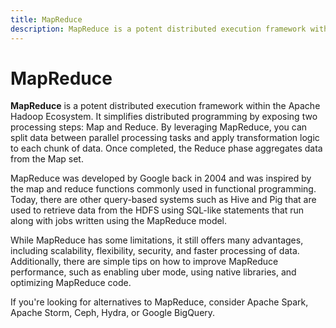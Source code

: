 ```yaml
---
title: MapReduce
description: MapReduce is a potent distributed execution framework within the Apache Hadoop Ecosystem. It simplifies distributed programming by exposing two processing steps - Map and Reduce. By leveraging MapReduce, you can split data between parallel processing tasks and apply transformation logic to each chunk of data. Once completed, the Reduce phase aggregates data from the Map set.
---
```


# MapReduce

**MapReduce** is a potent distributed execution framework within the Apache Hadoop Ecosystem. It simplifies distributed programming by exposing two processing steps: Map and Reduce. By leveraging MapReduce, you can split data between parallel processing tasks and apply transformation logic to each chunk of data. Once completed, the Reduce phase aggregates data from the Map set.

MapReduce was developed by Google back in 2004 and was inspired by the map and reduce functions commonly used in functional programming. Today, there are other query-based systems such as Hive and Pig that are used to retrieve data from the HDFS using SQL-like statements that run along with jobs written using the MapReduce model.

While MapReduce has some limitations, it still offers many advantages, including scalability, flexibility, security, and faster processing of data. Additionally, there are simple tips on how to improve MapReduce performance, such as enabling uber mode, using native libraries, and optimizing MapReduce code.

If you're looking for alternatives to MapReduce, consider Apache Spark, Apache Storm, Ceph, Hydra, or Google BigQuery.
